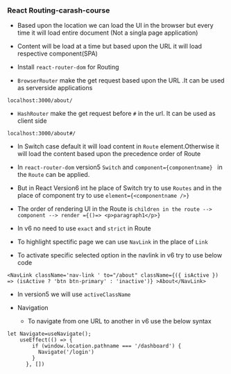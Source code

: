 ### React Routing-carash-course

+ Based upon the location we can load the UI in the browser but every time it will load entire document (Not a singla page application)
+ Content will be load at a time but based upon the URL it will load respective component(SPA)

+ Install `react-router-dom` for Routing

+ `BrowserRouter` make the get request based upon the URL .It can be used as serverside applications

```
localhost:3000/about/
```
+ `HashRouter` make the get request before `#` in the url. It can be used as client side

```
localhost:3000/about#/
```
+ In Switch case default it will load content in `Route` element.Otherwise it will load the content based upon the precedence order of Route

+ In `react-router-dom` version5 `Switch` and `component={componentname} ` in the `Route` can be applied.
+ But in React Version6 int he place of Switch try to use `Routes` and in the place of component try to use `element={<componentname />}`
+ The order of rendering UI in the Route is 
    `children in the route --> component --> render ={()=> <p>paragraph1</p>}`

+ In v6 no need to use `exact` and  `strict` in Route
+ To highlight spectific page we can use `NavLink` in the place of `Link`
+ To activate specific selected option in the navlink in v6 try to use below code
```
<NavLink className='nav-link ' to="/about" className={({ isActive }) => (isActive ? 'btn btn-primary' : 'inactive')} >About</NavLink>
```
+ In version5 we will use `activeClassName`

+ Navigation
    - To navigate from one URL to another in v6 use the below syntax
```
let Navigate=useNavigate();
    useEffect(() => {
        if (window.location.pathname === '/dashboard') {
          Navigate('/login')
        }
      }, [])
```